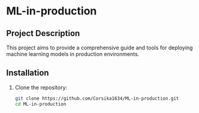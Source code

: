# ML-in-production

## Project Description
This project aims to provide a comprehensive guide and tools for deploying machine learning models in production environments.

## Installation
1. Clone the repository:
   ```bash
   git clone https://github.com/Corsika1634/ML-in-production.git
   cd ML-in-production
